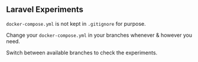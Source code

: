 ## Laravel Experiments
`docker-compose.yml` is not kept in `.gitignore` for purpose.

Change your `docker-compose.yml` in your branches whenever & however you need.

Switch between available branches to check the experiments.

